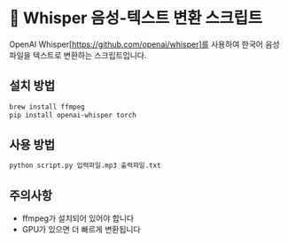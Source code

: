 # 🎵 Whisper 음성-텍스트 변환 스크립트

OpenAI Whisper[https://github.com/openai/whisper]를 사용하여 한국어 음성 파일을 텍스트로 변환하는 스크립트입니다.

## 설치 방법

```bash
brew install ffmpeg
pip install openai-whisper torch
```

## 사용 방법

```bash
python script.py 입력파일.mp3 출력파일.txt
```

## 주의사항

- ffmpeg가 설치되어 있어야 합니다
- GPU가 있으면 더 빠르게 변환됩니다
